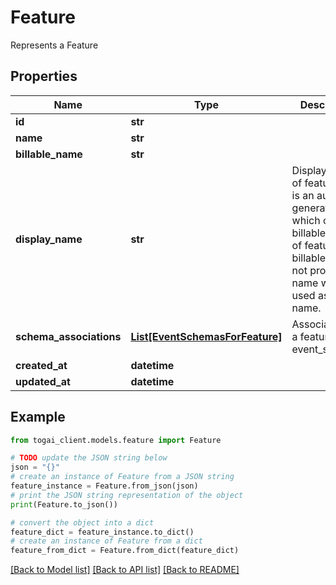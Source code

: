 # Feature

Represents a Feature

## Properties

Name | Type | Description | Notes
------------ | ------------- | ------------- | -------------
**id** | **str** |  | 
**name** | **str** |  | 
**billable_name** | **str** |  | [optional] 
**display_name** | **str** | Display name of feature. This is an auto-generated field which contains billableName of feature. If billableName is not provided, name will be used as display name.  | 
**schema_associations** | [**List[EventSchemasForFeature]**](EventSchemasForFeature.md) | Association of a feature with event_schemas | 
**created_at** | **datetime** |  | 
**updated_at** | **datetime** |  | [optional] 

## Example

```python
from togai_client.models.feature import Feature

# TODO update the JSON string below
json = "{}"
# create an instance of Feature from a JSON string
feature_instance = Feature.from_json(json)
# print the JSON string representation of the object
print(Feature.to_json())

# convert the object into a dict
feature_dict = feature_instance.to_dict()
# create an instance of Feature from a dict
feature_from_dict = Feature.from_dict(feature_dict)
```
[[Back to Model list]](../README.md#documentation-for-models) [[Back to API list]](../README.md#documentation-for-api-endpoints) [[Back to README]](../README.md)


